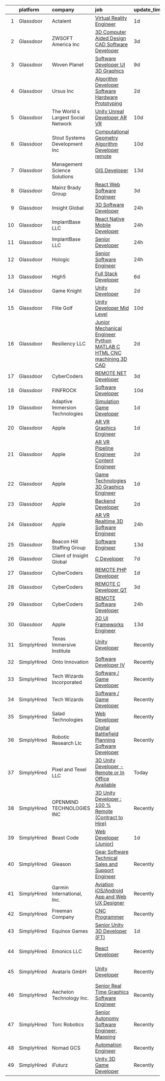 

|    | platform    | company                            | job                                                                                                                                                                                                                                                                                                                                                                                                                                                                                                                                                                                                                                                                                                                                                                                                                                                                                                                                                                                                                                                                                                                                                                                                                                                                                                                                                                                                                          | update_time   | location                   |
|---:|:------------|:-----------------------------------|:-----------------------------------------------------------------------------------------------------------------------------------------------------------------------------------------------------------------------------------------------------------------------------------------------------------------------------------------------------------------------------------------------------------------------------------------------------------------------------------------------------------------------------------------------------------------------------------------------------------------------------------------------------------------------------------------------------------------------------------------------------------------------------------------------------------------------------------------------------------------------------------------------------------------------------------------------------------------------------------------------------------------------------------------------------------------------------------------------------------------------------------------------------------------------------------------------------------------------------------------------------------------------------------------------------------------------------------------------------------------------------------------------------------------------------|:--------------|:---------------------------|
|  1 | Glassdoor   | Actalent                           | [Virtual Reality Engineer](https://www.glassdoor.com/partner/jobListing.htm?pos=127&ao=1110586&s=58&guid=0000018248bff8cb9ff606007807f9f4&src=GD_JOB_AD&t=SR&vt=w&ea=1&cs=1_69b07315&cb=1659077917249&jobListingId=1008033850812&cpc=FB7E4A1762AE5BEC&jrtk=3-0-1g94bvu7n2cie001-1g94bvu86ihmr800-0aa8e40a427aeb13--6NYlbfkN0ChYVx_I3yfZ_JDY3EFoivtqvi_stwnZ_kRt8Dowt_l_d1ydueao4NE-oUleRJ4yhhjW0oGMxw4CQVfqhnvEBj14dnMlP06aDxnwWxkir_sF2xqFwtFXLJU7_XBQsvANfW3jXqCYceGX_qqgPezvO9jGbI2pUQT-j0qXhIghZYjq0kvXJhMujDeOC3QXqWabcnB_m_VwUCyPRCGl3E4gjlvCGTK_cQK1xdBQfEkWMgMK5VasynI3HY39d2LKj7d_z3vnZ4p6NePyBEko_vjx5-XRjIDAByMhgWrfsJi7u5rvyxHhHNvZz0qwfQJL_motkASBAUzaqiWxRKp2tUErPg_8_Ao2MFFexdSeulMN8WeK762KVvgYHGuPzW6Wj2DwAklDaUgwyoYMusEF_rqRo0nDThTxxHw0wZWn-IDjDL0TJfU5JQN3QBg0Gjd7C_bY5045__pIgve-d0VW8sg_oqVFYYV6nldTZgkuquzH3IuFvDHqyfo54OzOudLiZFc3Dp5lRd_cw9r82w4ALcIwBPo8raTVWhvS08mr3SwnCUktuK9r16hUbG48H_sC4DJtUfvvWDFZfxq-nXfMehotuUB3ZHXO32ll_Pw5-wFXIwGZ2-5hGf1of5xgbOwoQXV1zqMsaql0LtxJ0aECRI9PTlefbJSJMR3Hrdxgt4nYQ5BBmvq3hkGOI1v6Y9S08-9fiYYzBKH_5TWjAu5TYUlycKYLsYeALFEpPj0N-ahdUHcPAT4u6uXuBoN1IGudS2eUIkLb-w7TEdB3PD40Rp4Yi6iHYOBffBHI4tsyy0bqd0lNJfD8hd14aH69ZjRIzZz8g5oFQ6vr4MsRxLOk3f-6dvl42px7aFqgHA4A-3dg0UV_IyjzvR1ZcZRzq_wcU6jH3hS-OuGjBxj85UYyZyCemIgL0thyL7yTppa8HuHV7Npx54yM1NI5ZXWzorDcpH77ghcG4i10pyRK69IxMgqmQ6fa_R5-lb0erQ%3D)                                                            | 1d            | Chandler, AZ               |
|  2 | Glassdoor   | ZWSOFT America Inc                 | [3D Computer Aided Design  CAD  Software Developer](https://www.glassdoor.com/partner/jobListing.htm?pos=101&ao=1110586&s=58&guid=0000018248bff8cb9ff606007807f9f4&src=GD_JOB_AD&t=SR&vt=w&ea=1&cs=1_5dd50e18&cb=1659077917244&jobListingId=1008028413603&cpc=5467A3DC950EA7AB&jrtk=3-0-1g94bvu7n2cie001-1g94bvu86ihmr800-7cfc9b44e995e1c8--6NYlbfkN0Al--CnnRAAemIt_jfh57jxz0oZUFSmuvBQtr16jS88RRLe8Ac7oVcsiyg-vicHt85WlGgMjQ3jT_JXQEFEJM2J6WbHKirNqK3Z481xKc2l-WsEBEiFHTKZzwi3TM2D5oDtmy1YCJtTLM5VPw8FD8ycXz93Nw6WVEOhwseukaqVqFM4pURWTwlnC0FcXcD6Ew89dfrgY5pqsOWn5iHszhvEVWuojAQkxqy_gfIicLHaFMacKFps8nYi6OJbXuFD3Apj0p_J96ntM0942DxtEdZreWvk_Xr8g3UEHbHpbrqHqvx-wrdpIjxyHrzPMqeTSNVXSuyACWBfhTW2VCjTZRN9EoEeKMRwmYQJoF45f51W7WgV96xtntwmLpqgumaUPErseCiWkeyUR9XW8nj2wwAvxzBmRZiOxC1qTaxtC3uPa4M30vwbIKMQuH2iMz5a4rWpGs1AHf4CsBGFOf1yyxWPaobFsMWeAni2ec-T8QH7JNlId5ID4-CQeWxtbVoAga-6nVX-7Ax58yQMU-QKqPS9oIa4Len-vzhbLVmb3mmQkw%3D%3D)                                                                                                                                                                                                                                                                                                                                                                                                                                                                                     | 3d            | Melbourne, FL              |
|  3 | Glassdoor   | Woven Planet                       | [Software Developer  UI 3D Graphics ](https://www.glassdoor.com/partner/jobListing.htm?pos=109&ao=1110586&s=58&guid=0000018248bff8cb9ff606007807f9f4&src=GD_JOB_AD&t=SR&vt=w&ea=1&cs=1_f100ee6e&cb=1659077917246&jobListingId=1008016092363&cpc=AE9F6614D4EC1B58&jrtk=3-0-1g94bvu7n2cie001-1g94bvu86ihmr800-590b8ed6b99a73cb--6NYlbfkN0DSgjPPcnEdvoK3uuxfISLALE6pB1FR7YSHOr_tSg5_QCn410VK5Ds4sai37YL-FnG7IdEQOLWlh0UoLcmzDYWmfRGSYYnl5uUpmRd__LORND_gC-BRchk-IUkY4R0iGDrfCmlmtu1dU22yGpoMq0MEa2tbIDq0Xana4QKE-3eruJ3ua_JrETdNS2Jj4IhuFjH4KDgRP1TX9IBZ58hc6_4GNYbtxBoUQv4z4hLM_OLbYwXREVtUjgCdteGOAgDAAJ39dZaNfs4gMe5g-v85Z6LqtI4VAsEN3h559hiWxKVEp73895zC6uzwHZHX2P1J91ZZm63ObJq4QblMUl4n3TXVEw5fvMfmPrvvAKwj80I3WBMftYa7c79DVBRYXh-CZDwaOvEDVvr9qGDNmLxnEBKKip-5P01GyRUCc3fUJaOVIlAgoAhSEJuiGWA0TTibi0CJ1O0ckowCUdZ6uWZ9Q9FRzCrxNHRSCUnhZuRGYnI_urBF8mwi3_tR4-QZCgsYFwj_tsSY7igJzDxpWPAz52QXgmkdoQaXFRGNp-0mNCG_nvQVqTC6PKe63t0DXDtgsrSH6PILe0tdwA%3D%3D)                                                                                                                                                                                                                                                                                                                                                                                                                                                                   | 9d            | San Francisco, CA          |
|  4 | Glassdoor   | Ursus  Inc                         | [Algorithm Developer   Software Hardware Prototyping](https://www.glassdoor.com/partner/jobListing.htm?pos=124&ao=1110586&s=58&guid=0000018248bff8cb9ff606007807f9f4&src=GD_JOB_AD&t=SR&vt=w&ea=1&cs=1_0ed29194&cb=1659077917248&jobListingId=1008030716468&cpc=149B3D5996025BBA&jrtk=3-0-1g94bvu7n2cie001-1g94bvu86ihmr800-91399987cd863627--6NYlbfkN0CT8vBT9H5mqECx2dfLV_FONLPDKpIRssxVwtj05Tmm4rA5I0VNOPdM1oYsK66ov5p0itQXsvAwDwCOjC0Zwy4qSC2NzA9vkIpGGSRB_IwfCpEV-RJOWQRnzGxmOh5o5qaqLDTa2izUTtYYVPel8UxV0YeGMLgADrS-K2Cfda16CzmEdoWYtt-wx5m2qtEnmIpzdxkSp4yWNthSab92opNfvpz9uuWt173AN80DJTXonN8LcDAofTDC5CxXSK35WgD2wQcwLRTKki58d5jNVKlMW9yxK0AVFjwNrbkVHTXD2ECHVFvmkTM6tuyiWcOp4c6IDRHAkI-ipOfFmY-6r40r_rVkkiJ9ZuTxpqGaBxz-oHHBfQyVnEj6SCZvNSJb-ZP7ZzdTnXczx7vtRYardV2H2LOTBa4rKNAHklpTa_N2d953U1OCIZEsDEPGhecU0N9-tIRzbiWgjxK4avYkr5M61yscDGnOOARxtBH7cN9pHuJe37N2cGyYtV8JUMw4b_-m2tnrX0gbcTFe1cC6rUlXJQOdWErf1fD2O_Zm49Ass4dVwqZBThmdxgWrS7W8qgnjQve8OiwruOTz4FZ5Ltviza0A0Iq36HFwVFqv57gQrxmuUbRINnNOTXNQ96-kaYdGkKkyTl5TV4Aw-d4Fs8esGFskv0W4IL_HkIYbevvQrpHtkfe2zMH_ajLiIJETvhKvhJ1oMRXFgYeqAIVelqp5KeEXnnn3dqR6oBGkEzxONbIK_1J_0dji7ONh_7en2iKn-J186_Vi-JE_rmE8WTx1Ox1Bj_KiIHDUiue4YtvlnV_qlsy4TdfncMTJmCBaKdOhS10MlMta7Mq1seUFoyQZykS1BChXRQXumJKK1nU-LcRfXcq35L2XS9176gcRvoF-r4afkIcoXlOX4DCZ8a3IlHtnnmsSsW7SSWcWXKKpd3kfV07R6-H3hFRTZafWy_pzlkL643vMyw07MJqFhOpzswOi4V56OSJj1iEfgDQARiRYgoBJSswIUFxkDvNtFVs%3D) | 2d            | Redmond, WA                |
|  5 | Glassdoor   | The World s Largest Social Network | [Unity Unreal Developer  AR VR ](https://www.glassdoor.com/partner/jobListing.htm?pos=129&ao=1110586&s=58&guid=0000018248bff8cb9ff606007807f9f4&src=GD_JOB_AD&t=SR&vt=w&ea=1&cs=1_9efd1885&cb=1659077917249&jobListingId=1008012651983&cpc=6FC5BA77C9A4CD78&jrtk=3-0-1g94bvu7n2cie001-1g94bvu86ihmr800-6a9687f16436b173--6NYlbfkN0DSgjPPcnEdvoK3uuxfISLALE6pB1FR7YSHOr_tSg5_QGIhoz_2VqUepdcKLBLI_zRvkDZhvtF_k8miCmwKmbQ_d86ghCkWK5Iyn9zY4XJYRa_cJlbg1rLK4zZUQXMOjDscXw6-RhjxJQyns7_2qNLXsUWksOCT123nD7wpF_Hivl8vz11EM2MFchxfjza09ZYs3n1Kzw2BNu7_SdDmKJje1TzTaPeKK2O4dawXg6H5I5oeZjfID__KeMUl6sL_dbiBlep_5rmCKUVG58ftyiQzJfvzLYqsjerOoqk9ywSUdKi0FP-N6v3_T0vEFSVjwhTfnZywVhZ1mEnEk48w0XFRRxAN1Xt7qTmxrw6q9eh9CNMdzPj1EGU-ii1VwmrGV1RCePjCKOvgoG9dQKSlgxmh68OfqtUK5U8_9Zd6JMbK06Bkftd-EvgGryKHzSPOfRbRXqGsCXSX1nZ2dKOHZtIRklHJcTnEhYQ6k-1YTJsQibHFB9-JKcZMkoUxaRll2D3XEBh5jDPQKUbacn5WqjvMZn0uR88bm95dItZ04ff-iyKk7vBUp4umHBd_x7B57TNuTjh5nea3w8B1TB4NeQ6n)                                                                                                                                                                                                                                                                                                                                                                                                                                                                    | 10d           | Sausalito, CA              |
|  6 | Glassdoor   | Stout Systems Development Inc      | [Computational Geometry Algorithm Developer  remote ](https://www.glassdoor.com/partner/jobListing.htm?pos=117&ao=1110586&s=58&guid=0000018248bff8cb9ff606007807f9f4&src=GD_JOB_AD&t=SR&vt=w&ea=1&cs=1_08eaf54e&cb=1659077917247&jobListingId=1008012510811&cpc=9DC6E4D8324653EE&jrtk=3-0-1g94bvu7n2cie001-1g94bvu86ihmr800-ddf413b594bc1947--6NYlbfkN0AsXV9WN2S3o5diz3g1at_QZ5Gi5Gxzp0weY4lP-XR9oijyzOS2_R897769qSA0XpK0GXvIjRHM0HbD0sEUGejFl6bsFu0jG_ot2kF-Ko0CjZriWfx9r161yXkfNuVi0aecQNy6nqIz7s-N-Tc89AGaizi7vtZiTmPcHlz9H7t0JYUaRdsVuTh7ruGjSi0KnUWvwnxUxq5KsG6FCStbYJyK85xKCP-IgKbNBwndnQY021DLKyqupKEgU7etopMQES3INwjBIMGnKFc0bPzoPyNtV3gsCNua3jYdNwdflxB5sCLQYu11JtMCJcMnyLiGse3sLTHN_HSyVGE6msfYnvqqZ3WbQshxot8_luCxyihSEw6jWNCWhBg_5SmKFMiO29lYr2bT4ShFI6rKQrbO-YcPtSU6B1enZcee64x2m4iDfkDkx9m6G303QNYYxgB_h4uy2ekGMAjia5JEYoX5IjPgerNgJ1Myk-uHmZP9sqN_l-HtHmuAIaX-n5oEysG8flDXwah1k4NSeEfFql4-X2P9mHN-4X3-x6Q%3D)                                                                                                                                                                                                                                                                                                                                                                                                                                                                                                 | 10d           | Remote                     |
|  7 | Glassdoor   | Management Science Solutions       | [GIS Developer](https://www.glassdoor.com/partner/jobListing.htm?pos=102&ao=1110586&s=58&guid=0000018248bff8cb9ff606007807f9f4&src=GD_JOB_AD&t=SR&vt=w&ea=1&cs=1_bf82d043&cb=1659077917244&jobListingId=1008008426386&cpc=414F59AAC079D902&jrtk=3-0-1g94bvu7n2cie001-1g94bvu86ihmr800-f691534a5cb0defb--6NYlbfkN0D5EoDI19pzLD_ZoAvoqM1-O9qeTV9KvYbDAr1-bMzVcQf2IFddxPxdVpy7nU-eKPkVl2j_kXMp2VNSq6XAsCy1xL2FA03BOcK43qNTTXUwQ9ZVeX9oC2-ale2ASakUlZrh_Mk8ZWIt_Nb-3BN0sZjtTDXt05vzuqMIqGR_7P_gsEFFUBVItSBf_XrVMIA1d917eb7xhF93sriDyNGZBi7PZnBLqu14ppG_mkqtDrggF6v7xn72v1NjCh0myGxEv4Q4_d3k6MdbEEhZLrMRNBQZegK107IYMKp32LSCG2yxDY_uAtsbc4QcbitHCJ7-nUQp8QHAbr-HxlptcTUmOATnfJ04TNpJ8c66tMl6oet6wXqiGLLT-4Rz5iUGVejDfYOieqKACMePAaGdbCgKtxea21vL2NQ3rNMBvQOMB31j95WFaSFfmPEqlzDTmEBKJOJbpIrii5YkWpHCsJSfILYj0lMbOY44OtcGZPosEWdPo_yEu-vOALfvpxYI7LvGbXY%3D)                                                                                                                                                                                                                                                                                                                                                                                                                                                                                                                                                                       | 13d           | Herndon, VA                |
|  8 | Glassdoor   | Mainz Brady Group                  | [React Web Software Engineer](https://www.glassdoor.com/partner/jobListing.htm?pos=128&ao=1110586&s=58&guid=0000018248bff8cb9ff606007807f9f4&src=GD_JOB_AD&t=SR&vt=w&ea=1&cs=1_63ceea8a&cb=1659077917249&jobListingId=1008028006062&cpc=8795CF9063CD573D&jrtk=3-0-1g94bvu7n2cie001-1g94bvu86ihmr800-3623cbd1002b7ac2--6NYlbfkN0AmBvT8mmb9xI3Fj7UxKkF4Cq8RZh4Va6i5lMeIN2RcgAy859lTEF7wL6pXGTyUwoQ5d0vE3lRGVyzmE9tTKpvVpayHpEbq1W96d6gnLooyPHt-mhZtdPc7XORWI4Nv9JZCH60MNFEjE5w9b2yY3QlcN_buGHjdcLsl-7sxMOOR9z_Xu2wyjWaIntRCtwg5g-SzMW1uLrcvunI1OiVRDM1w85ec6r-1zuiDQLok2lB8ToPzxsf9ta_pmUl_0iOY6QNEpX7Hh4q6wHbaD0bz6lwx1Y15Xl3o0VvSvkVuEAvWcyociX9m0QWpAXz4GqxyjnDFuXDV3sw_Y7OOFORpkOkRWPxyTq24m0DW07luhHS4F9NKJz7sormnUTTI_iZ-sMAghZGLfazNcbzMNB7o_PKU2auIUUv7PIiOUj2KqqJ0MzgflkNf6OOaPEhpDDbjT3ZfN7siM-jeeysYd6Xt4PDX8MyV8YV5EBaS0ZpYPaEjUZtQ_fcc-wrhLCTuE8lqpUYg31V54xKURA%3D%3D)                                                                                                                                                                                                                                                                                                                                                                                                                                                                                                                                           | 3d            | Remote                     |
|  9 | Glassdoor   | Insight Global                     | [3D Software Developer](https://www.glassdoor.com/partner/jobListing.htm?pos=111&ao=1110586&s=58&guid=0000018248bff8cb9ff606007807f9f4&src=GD_JOB_AD&t=SR&vt=w&ea=1&cs=1_d5f0c896&cb=1659077917246&jobListingId=1008036435342&cpc=F41FEAB56D215062&jrtk=3-0-1g94bvu7n2cie001-1g94bvu86ihmr800-54fb11b6e29fb9ed--6NYlbfkN0BKkHZu3wF05EeDimN_p6sYpKCMArvwa95YdH7UpkaBCoSUOkIYlUzfXy5ApT4Kkb7NVoDjA9KYplgptQxW9SDsmLLNow6YgD7OjvZJNXGF0yY6kPx9v0Wg87hb6yBBodDEwV8La8fxu17qLjk8hGAh1BEgsooa9E_Cy1ZoCH69QvEQaxhgCfxV7do-n7DypIo6f4xwtlT0C75sxejlIA-vfkoZzWnlFVpPEPFTwBF9fh2-WiTJYniNofzoGe9232Bnk6xDZt5e_cMSlKYVETOm9h5TGsypXSN4ydnCrkUtGujJ0v8a7r92i_uNvXA5wKsNmfVpY5-DZyU98j2-73COBo3nNZ1RXrmaqXaPqUyGH3HN40NUQTJbUGk8sOAd73gMgl3_vuJP2z9fbTOe6KEwzFLMUvcB5VhTwGri81ooCto_9RStv3FjO9fIE9CeGj-5_J98FQm20Fjl6RTueYz2OHvlBsqxQpb8EaU_uh4FTYRrRhaSlXgcC96-p4SYUddvJ01KDn-uJA%3D%3D)                                                                                                                                                                                                                                                                                                                                                                                                                                                                                                                                                 | 24h           | Remote                     |
| 10 | Glassdoor   | ImplantBase  LLC                   | [React Native Mobile Developer](https://www.glassdoor.com/partner/jobListing.htm?pos=108&ao=1110586&s=58&guid=0000018248bff8cb9ff606007807f9f4&src=GD_JOB_AD&t=SR&vt=w&ea=1&cs=1_d2b7dcde&cb=1659077917246&jobListingId=1008035600850&cpc=18C9CE28155C17C5&jrtk=3-0-1g94bvu7n2cie001-1g94bvu86ihmr800-9ec0f0a75089e679--6NYlbfkN0BHQbTvVCdnG9b5D_7dafPobYSDZepSIAvvxtVc087LjkZltrB4JWrF9YwSpRDtqB9PMveNVlEp1vlq52nDCFAVVAyR6iw0NmtgqoY-LmqzCI8bM3WJ4TACEz7NViqKmQjpqUJAF9nvFimbQX0zisBE5phpuWG4WzHcV-JYqghV3PLQ6Y5dWXKGO2UKedvG_xrLLBvBqq_HsXp3B3IXZVaIDcGkI-6ixq6JmReC_cbzZaxH-iXmMnsZkLII-Y24ikVeyAaZnaZ_YvQwOKM68LQ9QTNnN5GV31Q5P1yiCPyDvD_9wvcSoSlro9yn9KONd006FuGCl3vMmYuAn5jjtQheFrQpt2714JqIhG4X6YVlLTGrq6wLVJBLwUcyh6CPvhDhz0vUFbvjr7-pLxb0Mn41PwvrnkyqKCaadaplGecZh6Fa2Krjihe7OuuAAcNoADEjJBvbllIcbFhniWZIkuGjrbu57c__T-Cn-6d-xztAtECE3_G9fViNrd4r6uHAyOw%3D)                                                                                                                                                                                                                                                                                                                                                                                                                                                                                                                                                       | 24h           | Remote                     |
| 11 | Glassdoor   | ImplantBase  LLC                   | [Senior Developer](https://www.glassdoor.com/partner/jobListing.htm?pos=104&ao=1110586&s=58&guid=0000018248bff8cb9ff606007807f9f4&src=GD_JOB_AD&t=SR&vt=w&ea=1&cs=1_e8dc2c29&cb=1659077917245&jobListingId=1008035599348&cpc=F5E96E35A1725171&jrtk=3-0-1g94bvu7n2cie001-1g94bvu86ihmr800-35d53dda3d640397--6NYlbfkN0BHQbTvVCdnG9b5D_7dafPobYSDZepSIAvvxtVc087LjkZltrB4JWrFKerL3rKdYN_filAamPHN3d3x5rsHJH07weJvr4xTpexZOZR1HzFm8EgxL4ifiZUr7TumXpM8QPOZtR_bjYCD3s-D3Ib-_AsRjQkNG9BwZQjHm0t_ByZq_LOwpxYNmvslII0123R4-Ohu_LmcYQaZhMMAaVp-J1Ow_FUbYCIkowTyazkFHjKJmrpnmxSkgFI1k8ArIUxEOHoBHJ-D73NWleLIHiwmRFMA4hBzGVwC1vTxHTmhFffwcj1ufIgyhx5vUrM8o8wF4lt78qxmkIzkQuBWJvwRxT30MR4vqrtFqGOJdHN4jw2P7N6lbv5H2zKq2D5XKusvWvuTZpea20aR1mXGBjQVxVqMcaAMHHEb8S9eGFhdypyEDxx_9WfIfKIpjm--QdNnyQFB6JS_FjZG11gpmZLvWD2vw5hTe3lRH27_4ynAkP3KatF95GXRJhzA9kcqbxbxqLs%3D)                                                                                                                                                                                                                                                                                                                                                                                                                                                                                                                                                                    | 24h           | Remote                     |
| 12 | Glassdoor   | Hologic                            | [Senior Software Engineer](https://www.glassdoor.com/partner/jobListing.htm?pos=106&ao=1110586&s=58&guid=0000018248bff8cb9ff606007807f9f4&src=GD_JOB_AD&t=SR&vt=w&ea=1&cs=1_a5ff5189&cb=1659077917245&jobListingId=1008035611557&cpc=7B56092626AD5646&jrtk=3-0-1g94bvu7n2cie001-1g94bvu86ihmr800-1984b3ad3f389069--6NYlbfkN0BIt5KZHivwwo_wZxzoe3vEJRCbgkNffanBibTCE5BSr4e_0A8PefhxNz_DjFZmOJdrrq5yk4dyGTM-MWYZjIReMwI0wRAr_TLq_4fBaCaX7yBEftwejyvH-ozDuoo934eZhR-dDFKGl19UelQsLe1Jq08fIe9wm0ku-kWNeYalCRsI1hVkq8ystbhaQIwPUd1nASzhftuy16Ht4UI0EyUOgzdhQ26MGTC_86_KTVHsK0GLGL_tVPm-k2lWNbVgIlOUbfafM_iCHaC39OiXR1NqjTS5sSLx7nsx0cy9wzy2Zvb6tR6xlTaoFd1ruIi9z-bF0-XA2yguS4H6qAiCQje-jTWfoDA4bvMKO8Sy4xlYu67wgt86Azmtk_df3P1k_m1IbpqhNG_DsDB3d5_qde-MdII1pKboswBQBhEAN4m27uWYd29MP74x-oS2EUcwA4u8KdtmTPdKuF0bxOhkd-6r2GlIMT4xPqJqqxclK12iM_3VxskIA-nkdemH_OLGEZwuOzBquJm9v1qOpR0BZuNm)                                                                                                                                                                                                                                                                                                                                                                                                                                                                                                                                          | 24h           | Newark, DE                 |
| 13 | Glassdoor   | High5                              | [Full Stack Developer](https://www.glassdoor.com/partner/jobListing.htm?pos=116&ao=1110586&s=58&guid=0000018248bff8cb9ff606007807f9f4&src=GD_JOB_AD&t=SR&vt=w&ea=1&cs=1_c20192f5&cb=1659077917247&jobListingId=1008023233258&cpc=87A0A889578C8297&jrtk=3-0-1g94bvu7n2cie001-1g94bvu86ihmr800-21824f9970bc9e7e--6NYlbfkN0AV8vU3o9nlw7wqa180ZkP3oAg17VLIhkP1SPyaIh_MQVSfWHQ_D-a5hu40yW4gQxUD9fNuxhwNeP4sOkL28Cs97sImHH9Bb1czCy_eTABO0MFVYCTfbS_UCWn2AA_2PIzbUoVtnwdWHoqwWu6ttkkVJYHWXmpCBqqk6e_vDhDWMqfVcVRsRayn4AExDCMcdPoKxS5uTDNVcfNohIK0J08fCsM25Rm_xGCy7Te2qzoVBlZ-n7sJyI0Crve_gJf-_CinEIDNCHarDpQEqa_r0sDIiVRLCF1J3xiuvdNKHa-Biylg2L95jsaC6Fbn6ewabqzd5QReihW16PanlWKGptqf-In0Q5l9OeZ4O0AvqLA2J9gXk43OE0Uu7naWpw6nvOTY9XLAwW-yGTh0p7MUJCMGKFn-u9AkSPydM29Fsen212yG5CET28CO6ETWQRx2sl_D1uc6SttiT1U9zGqq8KGFHq34aLaHcJT3bgCNqwF7zWyUfrQw3E96ko5zbJL7r3o%3D)                                                                                                                                                                                                                                                                                                                                                                                                                                                                                                                                                                | 6d            | Remote                     |
| 14 | Glassdoor   | Game Knight                        | [Unity Developer](https://www.glassdoor.com/partner/jobListing.htm?pos=107&ao=1110586&s=58&guid=0000018248bff8cb9ff606007807f9f4&src=GD_JOB_AD&t=SR&vt=w&ea=1&cs=1_a5560614&cb=1659077917245&jobListingId=1008032055088&cpc=2F9DD8B511C89582&jrtk=3-0-1g94bvu7n2cie001-1g94bvu86ihmr800-bac7e78836c4a3d6--6NYlbfkN0CN58sshrO6gM5m_xLiCzywlEx7J3Ic7XqhKZciExLCRDMpD9HyF5OmAOILyBi6JmHVFtJQCTSz-6IEuaCvoi26OWMqsKCJ9rNIuAa58Iwai8gKYaxcSqaAcKar_arilavrOjs4Fd2Gzz3AdxjQ4laPcz8WP9t3pMWyT0r1uuftEQoQylyf9_uTP0DIqboHrUUx9u0VkuSisXX6q2p4RtUZ2sWgGeG1l69W9jlS6BrSSXgA7AuJmsesmdHz27CNWsoX6iYhsII86XXe5ggJOS79lCumQ05f6-egY99_y9w3lSoAOY5CHTIVjW-qdnRXCFYwHDHCpQvzcqPS__3ell23W2kDMzeGlHjsYVhfFmf8JURGIlwCk7id8t6IBpkvK-wv6IuaTCLThDNelpG86ciheyW93akhB2G-sxJA5YKF2YM5HXI8eaZi3aZqPfeeioKtB9ymMgeO8hoLHdI2b7R3KvrZHjswL8rcG7esK1cKOIKjS6n6Xe4P_L240Ruw8Tc%3D)                                                                                                                                                                                                                                                                                                                                                                                                                                                                                                                                                                     | 2d            | Remote                     |
| 15 | Glassdoor   | Flite Golf                         | [Unity Developer   Mid Level](https://www.glassdoor.com/partner/jobListing.htm?pos=105&ao=1110586&s=58&guid=0000018248bff8cb9ff606007807f9f4&src=GD_JOB_AD&t=SR&vt=w&ea=1&cs=1_da88e8f2&cb=1659077917245&jobListingId=1008012200941&cpc=BCE4811A78D39AF3&jrtk=3-0-1g94bvu7n2cie001-1g94bvu86ihmr800-2ed91eb2bff1af8a--6NYlbfkN0D_KRozbKJx95I3LRYgbj09bqBDFeyQG4s8tCOB31p2DFF3XWjUbq1KyFIz2p5qTCcJE-tfDGeItgF3YqsHxqmWmv_fe83BmlIU0WgDu5uJxBbYiuDddGZhBDpUzgYV_vmtzXvB08EMIDWI2OXG29cWyCnCkApuGpnUrcgpkVhp-EePomp4q814zikpbXCgdd1K3gDGVi57lVdkiKXaiiGcn80fuiquvnQpZSmmKE594V9KvEhmiqEcvikUTj1n1IQGg1MTfguPuecueeFAqyVa99trwm_KTDkHlPqysWaMQi5UvxHRJ5kmCEnlmTmEde0tkSDfJ7m93qMBwXLSiJdPmUiFCzGVPcSkeAvpLbsjKGwDyu7H3679NhBrqdFI1QPr__nzYMPmQTWE47Cy58CsScbnKKOrlX2abDAugQvwHKJ4kKQbLWje4zwWqLayu4SLOm7wtuqWLv6EixuXQUH21IyRIVUjYL37wziQjm_SqsPzd1LJRaSb_m478D229dCzkziTFQXWnQ%3D%3D)                                                                                                                                                                                                                                                                                                                                                                                                                                                                                                                                           | 10d           | Dallas, TX                 |
| 16 | Glassdoor   | Resiliency LLC                     | [Junior Mechanical Engineer   Python  MATLAB  C    HTML  CNC machining  3D CAD](https://www.glassdoor.com/partner/jobListing.htm?pos=130&ao=1110586&s=58&guid=0000018248bff8cb9ff606007807f9f4&src=GD_JOB_AD&t=SR&vt=w&ea=1&cs=1_dd96c909&cb=1659077917249&jobListingId=1008031973976&cpc=F41FEAB56D215062&jrtk=3-0-1g94bvu7n2cie001-1g94bvu86ihmr800-b08488e1bec93d1d--6NYlbfkN0Cltd6uxyKZUA0mlAqwrWOAqYzaNWMNQvrQPrmFJNyQddAtz7srjl1C04CmA54wNj0dEJkVXI8pMA0F2NUYlkeHtS8GTXcNzfWfKsXshfqLfIRlmV1bcuWaiqdmgmwG-I3IPmlcRLLsFOOXeGCoGAfl-vHiqz8hgoItgOX7SHiPwS_5hUpWmwmJPu8_3eN2962ZWoNlChHkW-yLwP0qJt-a_hS8uD09EeiehheIz7B3sKDP3f1M7fLqZTFo30p_KKBJ0Km4xm7B26LLC2mLtwGYD3j0lqOZyUermyJYuio0K0I1xCUoufe55SpwG1Ji09mEZvDL0alRkErEz69cUQXywok7UpzyuJe2mzu4fXBBDaRSENZfoTSHLHKbXQOxKS8u3J2N_GGObyL-UoCplqdxqtak22Pwar1mpGuvR25SG3jsa1wIoVN30qFUwV2UpXRYFFc1PU-ww3aALb7S65cgCkEnImVZmV1Lbj4VdmjFw-Hc_DZ4VJqb26L8Y3LNqM1NCazuTjFw_KFJ5EkEbf_yZiPhJU-V3Tdsfl60-tzL52hDYgzudKbaaVwL4BGTl07eufmSacO0iJmQbgNjmtMilwuIVSrTpQe1OEnDVXolnG_FPQulhEa4LvC5h0HMSqM%3D)                                                                                                                                                                                                                                                                                                                                                                       | 2d            | Hawthorne, NY              |
| 17 | Glassdoor   | CyberCoders                        | [REMOTE    NET Developer](https://www.glassdoor.com/partner/jobListing.htm?pos=122&ao=1110586&s=58&guid=0000018248bff8cb9ff606007807f9f4&src=GD_JOB_AD&t=SR&vt=w&ea=1&cs=1_f870391a&cb=1659077917248&jobListingId=1008028545858&cpc=451933188B21919D&jrtk=3-0-1g94bvu7n2cie001-1g94bvu86ihmr800-1d016e7627c67ebd--6NYlbfkN0CpFJQzrgRR8WqXWK1qKKEqALWJw739KlKqr2H-MSI4eoBlI4EFrmor2FYZMP3muM1_EXMsZV3kh5Y2P3hIxIDf2OjLuNuqqbT6IfXsjx_Cb-vXKryAsVgQZhUEiHx5fS_EYUS4p3alrcXLbR5x65yGjj5E7E4vaRqy1zq93zHW0QFBk-HCfj2Fck2iXaTcO11EZLrI6f4TLnAcRN9uRi-lBa-2hZpDLme2kLMVDMCijkX1k0UkOHLN-Igs_x5UR9gcZCmbNXEMX078MNQw_3qznK5dD0ey40qfEYByF0RMoqhv1YMDDvy-t6jqanEKNzgorDQVKbKCNA1ZUdqjlzXMFK2P2FtMh0_kJkRjcQuoC7piwAcgJQoBMrEmTRO3sgMmjV_NlPoHfrEQRK3x7NTBcsu4Bd8M8ZQ6A0oAp059634QFbUkGPMKZpNoBTA0G-pAl41QjoeDTipQAznt6zlTRTDeT5R9EVSnu6Pd9ZsTFmZKoZPmxPORSTslj3ZDoMXWU6mLnN6sAVnwgKQ1w7OiWROZK9b4eEQuNfG-xzkNbgiw-1te48fePWB9yP7Sqf5SqUrvNhmiVYFh8F77iP6oSxlLN6P-MP831amTi1GpfWonu8Y7EvciIFjFuql7E8WR7luFQNQCAtpQn3E8tjYjKspL6uDDh_cBOs7sr-WksqvBaicytapoCpG01BiLH2zdy9nN-MEu0FSltSVKWgE3G22SaRrx67yE1CoBF6T2ob_IatYnT3LJjinbTE5eN2WEy1Ngq6cQNGO2WJAiMqxyeJUIicOpcehK6UD1p3DkrlU0aQyJ_ncn0nP6ZE8e1wfBXfYe4k2t6rfnWlBllbuhLbXHMH4V8yb_29ErmFaDIcpWfpow6VkfjqIZrqUyV20JxN28MMNiOWGF0WJmt6Ufy6lAKj5tz7BepCGTxlwlIqRn7_E7yscVGxerOzh-aSfhavpT6AH2otssXlWG4c4SBF0IyocJBv4%3D)                                                             | 3d            | Mountain View, CA          |
| 18 | Glassdoor   | FINFROCK                           | [Software Developer](https://www.glassdoor.com/partner/jobListing.htm?pos=103&ao=1110586&s=58&guid=0000018248bff8cb9ff606007807f9f4&src=GD_JOB_AD&t=SR&vt=w&ea=1&cs=1_51efeaa9&cb=1659077917244&jobListingId=1008011950221&cpc=4290530157F20621&jrtk=3-0-1g94bvu7n2cie001-1g94bvu86ihmr800-52eb8c47240b8ce0--6NYlbfkN0C3s6SQssVyjM0TBjXC5cY90NsFTu6k7iXDnyh6Xjam_f9HPFxZrvvEQyN7y773b5hIKGguGg1k6Yyil5NVzPWwtKWS3LS1S-Mf60Wz__rj5kbF1r4w3M0mK_bX94uYwKpE-w8DLdRyVftoTK4_UjHHtIv0zkXJpGuzEUf2jhXbk6G_k1fVtrLLSrGOKuaY8d3Rst53laD-wk5BtB_D1KX1tWqT1ULSdy7ud13jfMxXZkLdxIhV5AEFpfruiR-YxoaNAaSkW3qj8te0mLD3xLdla5zEaFGmdaJ978hkLPx0pasu7ryy5v3-jXhJJKa4J7KNFPkX_Ap9avLd3YBViwrBZCjbVicP0PMzoxxIueI2ZyHWlp0MWCnjMvJTeTRtmP608wuOxuSlOV6fWB3Orc6IiawqvHh1Vapv-29IlhnfWAAd40XiXhJNGKC_W88hyeE7XidDcE-ke8Ku7JVYBSZ7_BNQ22bKSXWrSOHvfTA7Cte9a9UV41mD802Mr7pIB1k%3D)                                                                                                                                                                                                                                                                                                                                                                                                                                                                                                                                                                  | 10d           | Apopka, FL                 |
| 19 | Glassdoor   | Adaptive Immersion Technologies    | [Simulation Game Developer](https://www.glassdoor.com/partner/jobListing.htm?pos=112&ao=1110586&s=58&guid=0000018248bff8cb9ff606007807f9f4&src=GD_JOB_AD&t=SR&vt=w&ea=1&cs=1_fc2391d4&cb=1659077917246&jobListingId=1008033134992&cpc=F583A5AE0DDDFE3A&jrtk=3-0-1g94bvu7n2cie001-1g94bvu86ihmr800-8696b9e614df0506--6NYlbfkN0Ah9U34QtNT-Rg7ow0I6j33eRcaaM9l7k5iW_6MlROAU0HQnuUL2uxLKSiskT1dvNKJrLJNOcVfRYh6zJkw4erGg5h66n8ksKwr6mUwUADIHrzs_MmvP5G2FHV5Qsh4jlJ6hb429Zq0t_uQi2QjuGsQrYuVHVmrbkVoaVQkHIdGtPuDinc7CtWL0V7Omp8Ej6f3K-TnISzTc-lAHCzx26Kv3aTbtCkToclJrxUWAPic1cd_9rHn23VUTC5oqU-MG2pYJQbQJCL44hDRHPH_9UK45eXnEESqhIaJhpcgvSmwTKkS5zfvButZ1mldq-oraDbNvzmMXVTW8tbacPLip1uazh2646K2O-uZ-SXO45AHEkrWPGlr0xG1_-3MZMy8Ks_9-p4QXF2JHVjlPhlzTf1XYajmJ0J3Sb5uXwBpfobcAo4_WxSdusI2LdmMZ4kPhgdc_sGOyZdOAneozeWPZVR_Ik5IXF0owbC-pdXBrICAZOxOuAUKTYk1SNu6DlzD9-Y%3D)                                                                                                                                                                                                                                                                                                                                                                                                                                                                                                                                                           | 1d            | Remote                     |
| 20 | Glassdoor   | Apple                              | [AR VR Graphics Engineer](https://www.glassdoor.com/partner/jobListing.htm?pos=120&ao=1110586&s=58&guid=0000018248bff8cb9ff606007807f9f4&src=GD_JOB_AD&t=SR&vt=w&cs=1_54c8cb34&cb=1659077917248&jobListingId=1008034378595&cpc=F41FEAB56D215062&jrtk=3-0-1g94bvu7n2cie001-1g94bvu86ihmr800-173a33756ea0a0e5--6NYlbfkN0BvKrLyj5gPmtZO9T8euul8TCxuuKNOtzRJOomxnwSEodTz2Bc-sPZlbtkML8D-m4pJ3pgl7pUc10PJc_AeXebWLgEBPmmXdF2wRuvBJIIHP1861ZJJ6MpSYbFjyX1lWtMPrR1PjPjRm_YP1aqxs38ooPJI6GrR7d7G4FM3o61LMyHqBGPr4OyYYToJ488JdlrWAQ0sHAMAObkezjZL7qesgBbS1eiRmxZJhkOPNV4rf8TnqByb5Y2dYTHOIjGSgTguhS60EwSCC-YV9Td0F-ivZ2SacAbUuFWtGO2fBlL96QT2Vme29q4NB5fn0Rsrxk25xxHvAoc-2elEvR1o92YxJ5vEbCyDJQHylb8ouQyb6UCv26smDjlB3-jca7CNrtBevo4gnxKDLXf8cwxAI1tg_j8f24gRp6N8W5iRNsN5WBtp-VdLTtcoW7NpsE7HLS0lIchLF69ZOGFVP7XY1yGbJeU49B9kd_WIB-3doSWAEezB655fQC5PVjnlUjPYZu-_eDiFz-kGVaAOgd2gfIWpBHO7XBayAvXOEcn_pG7R-D73TPb1Uho0pLItdKFAZbo1mZ_fg1xsAYVovgMKbMxrGMufyRVLZvUoLxGMNtX5Q2QZMUkTk1si4RMbAmAqQ8ucXEp0iB-INJr7LLMCbaSfXXXoi34HZuFutNcywkyD1CdzroLs5LDAi7V3LeC8OPb23_OX0yLrT92mQtlIeLw6JCtHAEl0e2-F5nT1BmBde62JAQNKBB2i9CUsckve7xBzlZH1nNl_FTjPgWbvMCQTRQ8Y3XZRS3Dl6LLRPg35yHvD7ouv-EwLweHWITrYslcvEaxmpSyqF5qZ2rNf8KnbJhQ0Pyw7oq1D3761dxkMfWOkKqt0rTPSYIlrKGPFR7IFX22EMbiqXan0Mbmz-nB1FgV3SDoFYVmZEG-Obw1b9vQK80XXx8PZk4ORrGq5BNLNrfRr47Iu4A%3D%3D)                                                                                    | 1d            | Boulder, CO                |
| 21 | Glassdoor   | Apple                              | [AR VR Pipeline Engineer   Content Engineer](https://www.glassdoor.com/partner/jobListing.htm?pos=119&ao=1110586&s=58&guid=0000018248bff8cb9ff606007807f9f4&src=GD_JOB_AD&t=SR&vt=w&cs=1_b03594aa&cb=1659077917248&jobListingId=1008029697798&cpc=3BA4CE39D5B5DEF5&jrtk=3-0-1g94bvu7n2cie001-1g94bvu86ihmr800-b689c6841886e97d--6NYlbfkN0BvKrLyj5gPmtZO9T8euul8TCxuuKNOtzRJOomxnwSEodTz2Bc-sPZl29JElYHfcoTbWeJsdWCiW5m34zeRnhyI12G7EKuxTL5IEhSsiAjsjaHpJVdsSdty7gIJXoR7ginDW1WlQwNq9p5pLJ0ofHrBd1-SxX2VvQcyN-LOG_cHL_wdTIBSBaIYYA8ugTK3I-AJwe6VcHLtiiXiEZPw-EquJOy87K6pC7_9oSk58yJF1UbiD2ashFrY-SFl6Srr5PWQVOgsJoZxJIHQFpya016AwBLXO3izGF5BTSain3hY4pLckUgYNoUPYcYQ621h7m-QWrryNGcWlSQPctf02YGM54IlNRzWQ486yDgmmZt76vWqsBBYuBvZKtBdgSzu6kRjGemles4-P0LMmM4LtcNrOkJ9jmy7RUI38J2J1jbx2Npp70ewzj0rjyNV4lVzi9MqrtfGEhZ_2xo1MNnIEGPNVliSfvJ-kxBT5nVN4CVhprqR0JOwcTS1oD_xNywUmoZ3bh6m6Y-6DOBBF98K4pwoVObKy2y728grk6W8rBX4c--XdRRBG0co77iO_wqMOZZIR044l3XQE0oOoJygIPO89F46NFqaH83t7V3A9hOzwu2aaTlkSmv00nGmN_2zgfBKyh2PJWi0MfSI7LJCpHu9KlifNbLaY4RQYhmo75il2ibbKp5OFHgn9lbbgXRGwdMssn-rsw_sWaEEYc1R_N4N1jxlsMbWMtGHb_O7eO5i7TczLoj5cZ7D5Z_M1DFL9tdIEBmdssY5gLYtx1UR5mnjVPs4UmZgOmy8KJ1o10qpbphbRru6-zVYYW3WiRnySM8umBqomjHXxXkguelbK9eKm_lklBoj6pDcni38hhd-kOvAHgH5IUrDjbV7E92QqaU2iRSb6qdtYMkHMWR3t6-WCV08YWJ1lWl7ALKUu3HHf-mnaLwWXrOftcQmFTtKQzuYjsH3lhiOMFSQ6MjeOg12sWZ1OUY3RxE%3D)                                               | 2d            | Culver City, CA            |
| 22 | Glassdoor   | Apple                              | [Game Technologies 3D Graphics Engineer](https://www.glassdoor.com/partner/jobListing.htm?pos=113&ao=1110586&s=58&guid=0000018248bff8cb9ff606007807f9f4&src=GD_JOB_AD&t=SR&vt=w&cs=1_6b3d9a94&cb=1659077917246&jobListingId=1008032497163&cpc=654405A9B1E0A9F5&jrtk=3-0-1g94bvu7n2cie001-1g94bvu86ihmr800-ca672a3e76206ec1--6NYlbfkN0BvKrLyj5gPmtZO9T8euul8TCxuuKNOtzRJOomxnwSEodTz2Bc-sPZlADHp0xxmf8UDg7Wsy5zwi8lrHHY3EeYHKmdT3Vj6Ckdsl7kLbUeE0RCaUin7NICkxT5Jn5CFcSdKW6xZg3rnV7OSRdgaJQuoh9NlEwUIGtFK5Bwz_J8sGGrU6oLwIXqRDSjWQo31j3qKiWpeL_Mh00NI5ur1GF5DAqF-KGNoOaZQdQpuT-Qp6lJlkibH_rt8FMGUJnNEfQDf6EhChCJN4J4kseMfVQ0PJLiaGuY93fppuOF08gFWoxCM0DEbSWWVhCJFKJ_Y8QhMonkqlupH3UISlByCJbBzz7bnqyk1TkF4Wml01SSAEPPMqMOEk1sxUU01XpkxAP9U1fpLgnqczC-PNwTmAviyCXVInYPOeBIZMyPq4OJOG0RSjtMIeyoiaBjJeWfgGkciEhBG2UbkWytNDPlaxMXV_W3LvKauOvfQTb_bTLbLYOoyDbGjUO7HOXKTsq-uI6qr51VPZTBpoo_NyJprGo3Gctp1zPAdUu4yULYS-x4gpaOXckcmfF0FfXHeC54U8ixIYl1bsDN2rFN-stwkIzRK_lRXihwPZiwr3y-tXqGZwDDEf11dmKMiebUBFhm34yvRF-fAU05XR0zQ85okNx3PVW-FMxju4VtilIgQHP0_LxtRzqwdywzA7oE_RMAaiPSS-UORAhsJgPmP2PUPHcznhMFvdI9hWV9sLvXknv173Ob8wN6e_tXAYjnG7h_XR2ULPmXezSi0GOhWhb64wmy5culnYs7-zXUl6Sc5y4_1Tan5tepLGs7B7UCCmFOwRGfMiL-9PTeQB00SfC9mV6VJSIBia1OZkly817pXcvYFVvL8cf2teWvUnzjhCBi443v-X0OXU9Cb-c2xubuajgD79JDmP9QwRyYiweLiudACR-UWZJNkxVJtkIf6xM2KSiNC7pNX8yvxu_UN3PnOX0WzEqymXaJwk2k%3D)                                                   | 1d            | Austin, TX                 |
| 23 | Glassdoor   | Apple                              | [Backend Developer](https://www.glassdoor.com/partner/jobListing.htm?pos=110&ao=1110586&s=58&guid=0000018248bff8cb9ff606007807f9f4&src=GD_JOB_AD&t=SR&vt=w&cs=1_683c2e13&cb=1659077917245&jobListingId=1008029697823&cpc=451933188B21919D&jrtk=3-0-1g94bvu7n2cie001-1g94bvu86ihmr800-7e1b81e503ec95a2--6NYlbfkN0BvKrLyj5gPmtZO9T8euul8TCxuuKNOtzRJOomxnwSEodTz2Bc-sPZlC5mDe-NOaJih9eeFpfxY6CEGtlVg4gnEOpoWWR7mDScFEnwBZZwG_UQQ4tyImkWZOA9XRLfTEGw5Rg9evZqJAWSHNo2C1ZOzdR0p3Y6ygFsTKi6kj-Tzrt48qd0F9kalhGH-S5WEAyP1z0wnmCkFi4TbATTQ6D99-4qUGP4fKQfseumqIAeROd-zc5hH-kE-jRxlWLaa_gFeioAncbV1Y_KsgM5ikKVRzA9nE8Tg6hJVYef-RQrSrCCWIqI4OiqHH7K11CuRJcVBqF-xhhq5km0HoUDArnHC2sG-TilP8sgQ4quH63D5jMED3UgAbvZCYkN53UYdXGsWuM8T7HOl31-yHLTQmpsqdaMyfTI8dtJHWvYxJKeBRvqywE0Bi-qHII8i9vMoXt_qlpjBYLj9y1U9bWl5pQiD6p_U_7RmfxVlEC2yxc2KcAMS8lQl9jvwHBxdvAwczccvC_vZMy6f2IYc_Ya6_BZIhwdwr42rDv_oLyxlBdT03f2L0r1MMtcfCthgAn8U7WLVkRj0qed_HxSPlNzx62BbAu9HwkWcUkpoKN9ANE_zksAa5hWv2kYqOLqQaYHnxkarOQAcDlmahMrxv5tNiT5BG3iQd-bpqD8A0HvpXp7Xd3j4iUTOBCbnamH76_T83lUL-KTx2mi7VLB1ebYsLgh6cGAFfojIiKKBLrmRJOKPLwwv8pUBPZUyZxOkMZmyg2W0ZxTa8-4PmPsQhbvWdmQg2wxomdLYYX_3BQvyR3Xh2rAGPr63T7WmZwe82CtMvKB3Q8iq8zyojSawPSTXikb6kjugSKCTN-7IsvepCx-TYLlhGFTN0QgbzomrvpjBTySg9UH8x8WfWyAG2PTF07D-nnEncnyNI2f-9nooaxjY2I5tDeuENzlsZL7YoR0uXK8%3D)                                                                                                        | 2d            | San Diego, CA              |
| 24 | Glassdoor   | Apple                              | [AR VR Realtime 3D Software Engineer](https://www.glassdoor.com/partner/jobListing.htm?pos=114&ao=1110586&s=58&guid=0000018248bff8cb9ff606007807f9f4&src=GD_JOB_AD&t=SR&vt=w&cs=1_76d1d2c8&cb=1659077917246&jobListingId=1008036908137&cpc=F41FEAB56D215062&jrtk=3-0-1g94bvu7n2cie001-1g94bvu86ihmr800-0f73be7f4cf41a64--6NYlbfkN0BvKrLyj5gPmtZO9T8euul8TCxuuKNOtzRJOomxnwSEodTz2Bc-sPZlbtkML8D-m4oymYuDOJ2Dght650NHD4t2m9c4KkBkVk93t2OEyZsxPwOfyATWLwA77C5i4Syp58EaetaZ40se1T4KK1y4M1ZecJgNSprSvBkO0JW9pd1MG6WMmZ-p2Xn28IdCqPoJgRwrxMz79np3ykrAykKLkHiVyoJIIphCtuIkI9HT3aBlXnkp8TFLI0v8SEhitphlsn_vc-MHNxb0IpUBifZVcGDll0xt41OSoq13bZ534VQ_4HSw8XBZgGjXoRxMFEUYZdMxouVK5oFHfNFgNv-uF7gpPlKQXVYkKQS-nemUY-36rSZ54sWwSfG6pmTWpGztwq4ojB1ILWHMuS36loDrvzZ6sfpbsZ71P-c_BinU2e6ZFzbk76fHlwTG3mVczZPC2PVcmgxBpSI2_MzQ8TWiETwidvBxY_qQwFTNk0Cdx2WF0Z4GWzZFLl68NUoSfQv8ZI_twfKq__Hk31jj2ErP_xZmNZ0KXVPE_9XrgNiS17Icjkk-lMCsSKOH5UUhODH4jf5HBYgD9jpoTUBegwmp_fOWHiZN7ARrvrxdVesh2qMg6vCP1qVqPeXY2lsiou1YW-HEJOG_WMf1-PH7fwk8f4Tjnqx0Cmk3kTYhro_lF0tsE09yRKo5XSRgpanI64937orEqWx3Ey9xKdCP5nd7nFkgU1wK9RFQGEH9Oq120yyqNzUGn3l6w3DqX0-YQFHukwQGfC0dlKXmaG0sf9K9JYEPSWqLWeSqc5r4vvukhLskha1pSXM185LxPBmdWNGe776zXIlkK10HvTd6FZCaLt2TAU9jG1AWRcfM9m0sx8edlzspotaxPDRB3F-VIBuhRqLDm4_PsLVsoGqpczwiTRFEyO1AurL-x7m8uJpeoFx63-t0fLCO40G9X0JXRrysfBQ7NV5qvcEnXcoiuSun-uWPaUECk7hPkW0%3D)                                                      | 24h           | Boulder, CO                |
| 25 | Glassdoor   | Beacon Hill Staffing Group         | [Software Engineer](https://www.glassdoor.com/partner/jobListing.htm?pos=126&ao=1110586&s=58&guid=0000018248bff8cb9ff606007807f9f4&src=GD_JOB_AD&t=SR&vt=w&ea=1&cs=1_0741a92c&cb=1659077917249&jobListingId=1008008936162&cpc=F41FEAB56D215062&jrtk=3-0-1g94bvu7n2cie001-1g94bvu86ihmr800-f0124955d19a41e1--6NYlbfkN0AEoGMyuqqa4fuJ8ioA0yHILhRJp52EdX7fBgN-aGi6iM2GDh1lJ9NOUQwg-HKPdM_n6ohZcjPO6ffBg4IAS1C13nZoEj4LkNIcYyw9Zmswz-EGQ5LZ0Gv1mV2y3l_vhGaXVJN2K2SfmB4E-r2emFofyMSM3d9B9-w1CvDIKPhDZJgLGhCOEWkAPiow8Jd2CqIEIDfu53Nik57ChhI66vYFRDzjcbTo4zfALwSyASDnE_QB4T3-8Ma0oNORO2RhIAa4EMIv8Y6smM9cUSP4-3MKEMTYqQocYo_hBxKK9clMMY7ikE53oaJo-LFwYUervz4NgWNUvYfwPUFLBRS5TFdUEPGl_4WOpZpZkLHXg5n8uSM1K9sv-w41jobI5NlKQ76W-VnxvL21Cd4w8gy02l6wWR-NxdJQU-4LUxjScHnd8BAtN8pkCrKhyJy2cop3QrOYCFUd4f13MipzgOLU_ipiE0uB5N7h_EhDs0Azx1jDABvz3eC9EAXTW0QaGHpE-xK3dLQGiOz2AIxj9A5o9jjcIjUY2oR8lkc%3D)                                                                                                                                                                                                                                                                                                                                                                                                                                                                                                                                   | 13d           | Remote                     |
| 26 | Glassdoor   | Client of Insight Global           | [C   Developer](https://www.glassdoor.com/partner/jobListing.htm?pos=125&ao=1110586&s=58&guid=0000018248bff8cb9ff606007807f9f4&src=GD_JOB_AD&t=SR&vt=w&ea=1&cs=1_c0ee0d3e&cb=1659077917249&jobListingId=1008020124238&cpc=F41FEAB56D215062&jrtk=3-0-1g94bvu7n2cie001-1g94bvu86ihmr800-d570128255b0838d--6NYlbfkN0BKkHZu3wF05EeDimN_p6sYpKCMArvwa95YdH7UpkaBCi52Bcb3JNt3rsnWVZsKz_yodVT2eMhVvWmAI5YNZpuQSDe5jRZBMghyKKqaziG_oJgytSEqXDp3oPoRfsHEeN4nNzO0V8NKxhoi_Yg-c2xHj7WJDhp0rTKQs_BHIs3MJp__TA-Bt4dVlWCfl_rziHh-xGkWUTmiVsvMLGQcWdFeLHnz6AJq7Tk6q01-gHDd4DWSi4FYzaqUI21S0Yt9ZmMfdmNI-44r4k3ikWXs8joYtaxORds5ZnFpkvfbgVEolnhVc3Jo2xy-48YlxUzd2P_X-kp7jfNg6_iaI0iUfS-bTkvN5lkVZRRX1oU08JeM5yVoUzm6u8IfTJFAEojU8LRUC0XHfGdtFwJsUlwnqub-LwICt3PlgmHg28zMaTUyxI-2H8I7lPb622ppio9gSZjqs9QhjS4Kn6y54rLuP2wzsMbkFnq-IbD-pd-e_W5sJ4LQkiyRxduz)                                                                                                                                                                                                                                                                                                                                                                                                                                                                                                                                                                                     | 7d            | Boulder, CO                |
| 27 | Glassdoor   | CyberCoders                        | [REMOTE PHP Developer](https://www.glassdoor.com/partner/jobListing.htm?pos=123&ao=1110586&s=58&guid=0000018248bff8cb9ff606007807f9f4&src=GD_JOB_AD&t=SR&vt=w&ea=1&cs=1_89db190d&cb=1659077917248&jobListingId=1008032888977&cpc=C4A69CCDBB3B9599&jrtk=3-0-1g94bvu7n2cie001-1g94bvu86ihmr800-d739d36ebb6ba236--6NYlbfkN0CpFJQzrgRR8WqXWK1qKKEqALWJw739KlKqr2H-MSI4eoBlI4EFrmor2FYZMP3muM1rZFmqv91gHLOYEbte7Qm-zZtsJrJhl5Rg16MQcxbxyY-WWPzRaJ8yHAxC7irXmCLd1z94wCml94Youm6qrW363NCx1WmMWRyrwxS9VCebPKto_Tjs1AsqVb_ddPV_tmRLFcEkITDMHSkl0U6jF_GieZbZu_-dNdbae2SYLq1N80nn5Tg5lvOwmckj2n6V5ZA_jcDZpTcfC9fqpp7LNnDn212JXn7IZfYojD31yv38nn88ft_L4FX3klE08mOaii_xLj8b7gnBZBPWsdgIDXuynMM7Q_rG65a9eQ6CJ8xpzhPO4F_qHSjEkfKArAgOXUuFPIvy2Ou-MuffhKutn840_HyC471KjeA5vhMXPaa7IO9iA5AKy-46XTnMrFYSkegCXbKApPf6tAedQWADRYQizqzXblqNOpSRgy1s3p1wSCS0mlkO0rdBlR-_4SgS_UTm7SD6wzvf5lZi62hAvuM655cu4ft3AMRHQ3MaE2pUIyNAIjeMwVSKnNLjR5zVRcQrrlaA_ffeoCFAWjzVmze6VPWODANfWC6-CQMFoqLmjRwn0A1YMtEOs-RxM-jDsUVSGplZLKLau0o99S393gC8la9YqgDaTHaYfsPzXEgapjRFVKYWw1Ox2b6mUxqS7dUx66MScFZ1Ye0sqtLCSOJjdF6GsYrBgb84StRUZqisF-zc_TdFQekzTdokeCvt9g5GFxW_tF9tF9CJy0emvf9NPuRFq6QYWKnY-yZ_eS8kWPjWmtuggAZ6-ElA19Cgkr31MO2xmVVGt4D8375nvejHqhJby2mXtU7-KY3AAZ5hx-mqTBEkZOH89ENGni5WZorcdY_GuwdPrrHazxDm42lYgs6yBw4JZ701EoFbfXDfJgEiTw7rmqa61lg33oD0ZIbRUvOhJPVAUlD12FFyF2HFdlxczlNFLDw%3D)                                                                | 1d            | Cincinnati, OH             |
| 28 | Glassdoor   | CyberCoders                        | [REMOTE C   Developer  QT ](https://www.glassdoor.com/partner/jobListing.htm?pos=118&ao=1110586&s=58&guid=0000018248bff8cb9ff606007807f9f4&src=GD_JOB_AD&t=SR&vt=w&ea=1&cs=1_838906b1&cb=1659077917248&jobListingId=1008028545414&cpc=451933188B21919D&jrtk=3-0-1g94bvu7n2cie001-1g94bvu86ihmr800-a93874d207c3d838--6NYlbfkN0CpFJQzrgRR8WqXWK1qKKEqALWJw739KlKqr2H-MSI4eoBlI4EFrmor2FYZMP3muM1_EXMsZV3kh5dvGxeTrNb3bBcQ2VsAe2OTYbVeMzYVw3WocARKf7EyK5ex3X-mjMi3q29O576EcHtITSb42KrgcV-5YtTqo7ttyvcs6AE5oP0EVG6x6mmhEWM95dwu5G85m2rc0ldfQcUieyRNQA9Vb3hN5Y3ly1ytMbks5Vux55asKrJGtFB_zEsWj6RtWNS99E2tLn2et6ttnZTliGEEsBdA1tBCGmWRGr6Nv2hDrxkwl1Myw3uk_8gqbaWc0NwTm-SRav3MWpW2tteBGAVhweKeV5yboWShBCAOzyXs_ylfiYs9QvDbuHk26Y_c4os_BLq_d3eBBiPGf48_WiVRq3DUTAS-VxOuL-6QB1GncXr3rKxdux7zvO00VhRUXZyDz498vL4U7sTuN5eijdavWsOdgWgnjReUqXwynNY06q1R7KbTSbBuQVH2vK2TdSNGCe53CuKg_Vl3JtwJKcXPKJzo0SVwFPUYVcHHIgwgXFfTHazNE3EKyMsRZDgNNBWMsNlwcgr7YoiT0zzyHilRlVurTdT4VVlLiF2evvoSc-7w3qlWkE6fsel51WdSoqAL62m85Fo4WIM2K0aNu-2cdYP6Xyya01O_-ZV_XLlO3BvY1lx2j4v0ZvMAVwcwYklXa9rYhG2xXy2-eBkwiK-RUhR3jQM-SR5YJCtaIzhsefN6n-EP-h6jk6Awdwy6-Nqd2BF-sdSqcqpvJ3N_JWn6l-pCHXF7abx-U6F-nDmbVD4RA2eeIbVE6x3NH5CLB_vtc_efid8afbCqWp7Lw19L3_MVwCEAbrWOrgzSWIEoIHkubgBtju5ox0Bdnt8m5PwEesQo1Q3qd6ZoYegKQy21cnf_MlWWnaYM-_s1OKNKEjq6GJCRntfXaf5jVbXqY_8qLMC_30BU3lVxfYfT2X_Kp2kK1k0tKbQ%3D)                                                           | 3d            | Cincinnati, OH             |
| 29 | Glassdoor   | CyberCoders                        | [REMOTE Software Developer](https://www.glassdoor.com/partner/jobListing.htm?pos=121&ao=1110586&s=58&guid=0000018248bff8cb9ff606007807f9f4&src=GD_JOB_AD&t=SR&vt=w&ea=1&cs=1_3c858351&cb=1659077917248&jobListingId=1008035739559&cpc=451933188B21919D&jrtk=3-0-1g94bvu7n2cie001-1g94bvu86ihmr800-316520076f04a067--6NYlbfkN0CpFJQzrgRR8WqXWK1qKKEqALWJw739KlKqr2H-MSI4eoBlI4EFrmor2FYZMP3muM1gAplSO3JlLM9iEQQihHwPYFLzNy6x4IixVFRERbzv3PiFNka7CmohMz602sV37UACHVKrP5vuCWyKe2HIirRb2jSDJfMN9WlCNHbnxxwJLFnihI2T1XCsWZCfQR9qevKHNKFZV1iCm6wYT0F932kp9HsWYidUfD6TvEvaoOY7aX2MFPtx34Dl9bwPemzQLcd3hzgomeSREFYTmIEZGdWVGa3bsY5Sm2VmsgiC3cgGlne9uhCsU0oZnA3OE_U6S7PwU8UJdSWh4FqdoGxr5MIwvfeJMrwguLPxixJcH1gHtieRxIUHvV6EyDlioJlPpGMVRbvoG5824aWDlt58i3Nhw14JA95UERwZvXwYY-6U2lyfo-xjb_zrbxNS8YaQKC5p7ayeequ9PUXVtK9RyRML1RTzXGxkQCeZOAE5A4FuhIua1qLyJ2C4ZJLD0fc5K6WIJbDAtvmJrUEcye7ex8D9FbVwnlh9KeO9sHvxSDED74s4ytxFuENg_RsVWs5HBy2_cYOkpjsXXkzHmR_8t9gSI8BeYVRzNFC-FgtsOwDC7larOMNSuvn7JV3-IkSV6dZUZdxS9J2OjxRwiqeBPIP75qIThWf2UuVv2LAh-joclhpGDMAAjo4Ubn3a6PXdjuE64_ujgqZsWABl_enzWlaRc5WTfXY9FLSs_Ne7b7QJryeYkksCUfHNd7mCrlTKVMeRETTLASEkE3xrrefDgJoyqZwod87X07UAQY4MSq87-yyFwxRc4lGAqMdhR0l1HPjTB_HOP0bzL_V75YTmiLlrerVBJdcWWmlkrjsRVGCx54b-Q1QF1Iy0NWj22GNqCn1C_CbmeUxQgzzlmgI9PiJk0CwEwxfFfJarqWv7cT7IdMe65_KNPXpP4rpCsmOFsUzXm_r807yn4noQ0ETJXUhjUgoKHO3Ie9oQppyNKOX2ljGFAiYid2wy-6xUPE4qIqXRSd098IwS5Q%3D%3D)             | 24h           | Tampa, FL                  |
| 30 | Glassdoor   | Apple                              | [3D UI Frameworks Engineer](https://www.glassdoor.com/partner/jobListing.htm?pos=115&ao=1110586&s=58&guid=0000018248bff8cb9ff606007807f9f4&src=GD_JOB_AD&t=SR&vt=w&cs=1_74afd8b4&cb=1659077917246&jobListingId=1008009138654&cpc=8795CF9063CD573D&jrtk=3-0-1g94bvu7n2cie001-1g94bvu86ihmr800-740bc62d46df2290--6NYlbfkN0BvKrLyj5gPmtZO9T8euul8TCxuuKNOtzRJOomxnwSEodTz2Bc-sPZlbtkML8D-m4oQhPFEr4JoDiWtrmkvOkV1ZeZt1Muek4EO_rVM0llkCDFJS_9uaxYJWiFKTl_FbjPnK4EOWOPfMIK8uW9YU4tGk4l-OSyYNAYfepmQO6JiCiuKvGYlmqjt_TfMPydJBHTIKaAvtnF30ytg9iYQ7eQ0HxWfBZXq2OubX-c6IhQ4jvSSyYSP64wJoAz_U_bWPv7NJ8CtlDdFqWw_3pblkn9CQ1euU7zZ1OxJYksWTYGBzs708euR9b_hfcHSOt2w9Lb7qyixxM8qDWfUmHOt1LYcl6E9wK415KDxrZ6q3UnQWhGKTkq5yIpOxGE54Q-voPAQyccTneddE8h3pabzpAU5nnDBTNGZJljB9xVh2FGdCMgM-rY3t7ihkIKV8clgW44dP-Rrg06a_Kz3XJW3U7UysAbWRh6X2oKdyFRxOiL-AD1xajw3O1dxnMJAQ9jMwuCC3w7vW8I1itKx0Ytelyxqwb0U2Y7TlqbRRewA7lKRlp2x1yR9AATEg5_GA99G-lDkbwjQlqec_9_YaFnRIomxIyxle8LHAxwTZc-D2jZjcEEMyJ5X523nXDXgKFnt2Bo03SyZfDux_at0Agoxz5xNpt3Ymxvqp-p-oEFxGSzXe9dfmek8rcHPHZoNE0l6Wd7ebrNT2jjkgRwAWKjtFxF5-9Dv6-5il_pYKX-se4hFfvSSE-0DLnpI-yslfh_MmK9-lcbwn5sR765pkSD4K1w_QmV4pTbkly8AkHKQ6mnz4_cQyweiEvUthVzkodXE1xrBRG4WN7DZky-wQF061EOrtYwC5G0PfSfiE_BVI_cl_XE9ZHFheRd-Wq8XxlDD7Asmv2_p0EN-lcPc7XyRbtfUdNVo782-ht3WDpNcBGChZPi87Qr5aJIa-2vqIXBLdvyGWRGk0o7oiQ%3D%3D)                                                                                  | 13d           | Boulder, CO                |
| 31 | SimplyHired | Texas Immersive Institute          | [Unity Developer](https://www.simplyhired.com/job/xsx4ESwUMkdjW7C0uYGMcHDZ2mGpny2HahBniUJtGFO86Bd48YzTXA?q=3d+developer)                                                                                                                                                                                                                                                                                                                                                                                                                                                                                                                                                                                                                                                                                                                                                                                                                                                                                                                                                                                                                                                                                                                                                                                                                                                                                                     | Recently      | Remote                     |
| 32 | SimplyHired | Onto Innovation                    | [Software Developer IV](https://www.simplyhired.com/job/M-e16-k8GrkUxPq32qbGFG9f3X5gVxgqwLngFCvl3Fjupl0wYn1ayA?q=3d+developer)                                                                                                                                                                                                                                                                                                                                                                                                                                                                                                                                                                                                                                                                                                                                                                                                                                                                                                                                                                                                                                                                                                                                                                                                                                                                                               | Recently      | Richardson, TX             |
| 33 | SimplyHired | Tech Wizards Incorporated          | [Software / Game Developer](https://www.simplyhired.com/job/e1Xg8q4HjXRCsDPRzuVu3tAJQrYcP6Ur5K6-HJdjMeP7OuhuYI3_vQ?q=3d+developer)                                                                                                                                                                                                                                                                                                                                                                                                                                                                                                                                                                                                                                                                                                                                                                                                                                                                                                                                                                                                                                                                                                                                                                                                                                                                                           | Recently      | Dahlgren, VA               |
| 34 | SimplyHired | Tech Wizards                       | [Software / Game Developer](https://www.simplyhired.com/job/IvFtZ3JdlI65X1VGZHeH_r8q2Qx1a_isOnkjeNfwhuEoe2_2kOICYg?q=3d+developer)                                                                                                                                                                                                                                                                                                                                                                                                                                                                                                                                                                                                                                                                                                                                                                                                                                                                                                                                                                                                                                                                                                                                                                                                                                                                                           | Recently      | Dahlgren, VA               |
| 35 | SimplyHired | Salad Technologies                 | [Web Developer](https://www.simplyhired.com/job/fEMPgcKNxpB0cCe-jDu1MB6uMKhqgkk1q_c6S4LV1jYvW-eFPXhMzQ?q=3d+developer)                                                                                                                                                                                                                                                                                                                                                                                                                                                                                                                                                                                                                                                                                                                                                                                                                                                                                                                                                                                                                                                                                                                                                                                                                                                                                                       | Recently      | Remote                     |
| 36 | SimplyHired | Robotic Research Llc               | [Digital Battlefield Planning Software Developer](https://www.simplyhired.com/job/uxo8U8O3SsQyk042tb3jw7PYybX9tQdrBCVCeY8QdugI2CsOsamUVg?q=3d+developer)                                                                                                                                                                                                                                                                                                                                                                                                                                                                                                                                                                                                                                                                                                                                                                                                                                                                                                                                                                                                                                                                                                                                                                                                                                                                     | Recently      | Clarksburg, MD             |
| 37 | SimplyHired | Pixel and Texel LLC                | [3D Unity Developer - Remote or In Office Available](https://www.simplyhired.com/job/ivlYfAH2SrBZEytAqOQ_YsxDKcUYJ0MlBDO63HorMxOmRqMqMcVbHg?q=3d+developer)                                                                                                                                                                                                                                                                                                                                                                                                                                                                                                                                                                                                                                                                                                                                                                                                                                                                                                                                                                                                                                                                                                                                                                                                                                                                  | Today         | Remote                     |
| 38 | SimplyHired | OPENMIND TECHNOLOGIES INC          | [3D Unity Developer : 100 % Remote (Contract to Hire)](https://www.simplyhired.com/job/-sJc73nSpFbM6A2wowlNG8GjwnLw1NjzCyzhFWU0laVbp9ll3zEIyQ?q=3d+developer)                                                                                                                                                                                                                                                                                                                                                                                                                                                                                                                                                                                                                                                                                                                                                                                                                                                                                                                                                                                                                                                                                                                                                                                                                                                                | Recently      | Remote                     |
| 39 | SimplyHired | Beast Code                         | [Web Developer (Junior)](https://www.simplyhired.com/job/kVkWMKFprXjLW8m36Yqq6MWnV0RYjLPkbU7ehSWaHK7e3tMhEvL74A?q=3d+developer)                                                                                                                                                                                                                                                                                                                                                                                                                                                                                                                                                                                                                                                                                                                                                                                                                                                                                                                                                                                                                                                                                                                                                                                                                                                                                              | 1d            | Fort Walton Beach, FL      |
| 40 | SimplyHired | Gleason                            | [Gear Software Technical Sales and Support Engineer](https://www.simplyhired.com/job/92NL6SKS7QhnnLI6D5PJGJPIyhKakFssQfmHV5UKh7NM60kuBz4BKw?q=3d+developer)                                                                                                                                                                                                                                                                                                                                                                                                                                                                                                                                                                                                                                                                                                                                                                                                                                                                                                                                                                                                                                                                                                                                                                                                                                                                  | Recently      | Rochester, NY              |
| 41 | SimplyHired | Garmin International, Inc.         | [Aviation iOS/Android App and Web UX Designer](https://www.simplyhired.com/job/LHjY42tjIFE2VvYlPIGuF2jXvqqpajXmdLSKn9F4RnlayQCV0iQ0mA?q=3d+developer)                                                                                                                                                                                                                                                                                                                                                                                                                                                                                                                                                                                                                                                                                                                                                                                                                                                                                                                                                                                                                                                                                                                                                                                                                                                                        | Recently      | Olathe, KS                 |
| 42 | SimplyHired | Freeman Company                    | [CNC Programmer](https://www.simplyhired.com/job/uIrxoga5vMTFYFeFrmf1hAr9_4aq4P2MCE5QW9wynW9wEhpY2J9Lkg?q=3d+developer)                                                                                                                                                                                                                                                                                                                                                                                                                                                                                                                                                                                                                                                                                                                                                                                                                                                                                                                                                                                                                                                                                                                                                                                                                                                                                                      | Recently      | Fremont, OH                |
| 43 | SimplyHired | Equinox Games                      | [Senior Unity 3D Developer (FT)](https://www.simplyhired.com/job/patDDXeAPi75KXBiZzAbsRfOZ1CSaaWKFbIFlhM7Uy_cUouvsBPwVQ?q=3d+developer)                                                                                                                                                                                                                                                                                                                                                                                                                                                                                                                                                                                                                                                                                                                                                                                                                                                                                                                                                                                                                                                                                                                                                                                                                                                                                      | 1d            | Remote                     |
| 44 | SimplyHired | Emonics LLC                        | [React Developer](https://www.simplyhired.com/job/jyNnyx0lDPHpvRFe5bx5YVWEWMDywwxzLoGBUGWcKMqgCzQWthjzTw?q=3d+developer)                                                                                                                                                                                                                                                                                                                                                                                                                                                                                                                                                                                                                                                                                                                                                                                                                                                                                                                                                                                                                                                                                                                                                                                                                                                                                                     | Recently      | California, MD +1 location |
| 45 | SimplyHired | Avataris GmbH                      | [Unity Developer](https://www.simplyhired.com/job/7BfoUlhyfZfuqOV5T9L-kd99V_rNGl0aCIW98hmf5Z9puSQjQ1aCmw?q=3d+developer)                                                                                                                                                                                                                                                                                                                                                                                                                                                                                                                                                                                                                                                                                                                                                                                                                                                                                                                                                                                                                                                                                                                                                                                                                                                                                                     | Recently      | Puerto Rico +1 location    |
| 46 | SimplyHired | Aechelon Technology Inc.           | [Senior Real Time Graphics Software Engineer](https://www.simplyhired.com/job/rcdIZu0u86YflWDJtkQswNVvTN3B-3L7qF5--HTYfTqZ6vl6sJ-lpA?q=3d+developer)                                                                                                                                                                                                                                                                                                                                                                                                                                                                                                                                                                                                                                                                                                                                                                                                                                                                                                                                                                                                                                                                                                                                                                                                                                                                         | Recently      | Overland Park, KS          |
| 47 | SimplyHired | Torc Robotics                      | [Senior Autonomy Software Engineer, Mapping](https://www.simplyhired.com/job/0UsyqSG_D9wo5KYjjZuo896XEQ6W5S_08wNeSSDRglZ40CxYSbJ-2w?q=3d+developer)                                                                                                                                                                                                                                                                                                                                                                                                                                                                                                                                                                                                                                                                                                                                                                                                                                                                                                                                                                                                                                                                                                                                                                                                                                                                          | Recently      | Blacksburg, VA             |
| 48 | SimplyHired | Nomad GCS                          | [Automation Engineer](https://www.simplyhired.com/job/0MSRg4QFJMq72JCHVjyYFT1ge1Zipw_ugn2XrXGdA9oDVV4GrjSopw?q=3d+developer)                                                                                                                                                                                                                                                                                                                                                                                                                                                                                                                                                                                                                                                                                                                                                                                                                                                                                                                                                                                                                                                                                                                                                                                                                                                                                                 | Recently      | Columbia Falls, MT         |
| 49 | SimplyHired | iFuturz                            | [Unity 3D Game Developer](https://www.simplyhired.com/job/rKKooFdoLNypuJvT7UvRyB73g70dBVltiEJIa6g5-pd7jl3GfOJ1pQ?q=3d+developer)                                                                                                                                                                                                                                                                                                                                                                                                                                                                                                                                                                                                                                                                                                                                                                                                                                                                                                                                                                                                                                                                                                                                                                                                                                                                                             | Recently      | Norcross, GA               |